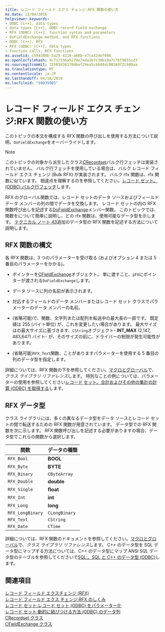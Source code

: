 ```yaml
---
title: レコード フィールド エクス チェンジ:RFX 関数の使い方
ms.date: 11/04/2016
helpviewer_keywords:
- ODBC [C++], data types
- data types [C++], ODBC record field exchange
- RFX (ODBC) [C++], function syntax and parameters
- DoFieldExchange method, and RFX functions
- ODBC [C++], RFX
- RFX (ODBC) [C++], data types
- function calls, RFX functions
ms.assetid: c594300b-5a29-4119-a68b-e7ca32def696
ms.openlocfilehash: dc717336a5279e7eda1b7c39b19a7c76f9055cd3
ms.sourcegitcommit: 72583d30170d6ef29ea5c6848dc00169f2c909aa
ms.translationtype: MT
ms.contentlocale: ja-JP
ms.lasthandoff: 04/18/2019
ms.locfileid: "59035985"
---
```

# <a name="record-field-exchange-using-the-rfx-functions"></a>レコード フィールド エクス チェンジ:RFX 関数の使い方

このトピックの本文を構成する RFX 関数の呼び出しを使用する方法について説明、`DoFieldExchange`をオーバーライドします。

> [!NOTE]
>  このトピックの対象から派生したクラス[CRecordset](../../mfc/reference/crecordset-class.md)バルク行フェッチは実装されていません。 バルク行フェッチを使用している場合は、バルク レコード フィールド エクス チェンジ (Bulk RFX) が実装されます。 バルク rfx 関数は、rfx 関数に似ています。 相違点を理解するのを参照してください。[レコード セット。(ODBC) バルク行フェッチ](../../data/odbc/recordset-fetching-records-in-bulk-odbc.md)します。

RFX のグローバル関数では、レコード セットのデータ ソースおよびフィールド データ メンバーの列の間でデータを交換します。 レコード セットの内の RFX 関数呼び出しを記述する[DoFieldExchange](../../mfc/reference/crecordset-class.md#dofieldexchange)メンバー関数。 このトピックでは、関数をについて簡単に説明し、どの rfx 関数は、使用可能なデータ型を示します。 [テクニカル ノート 43](../../mfc/tn043-rfx-routines.md)追加のデータ型の RFX 関数を記述する方法について説明します。

##  <a name="_core_rfx_function_syntax"></a> RFX 関数の構文

各 RFX 関数は、3 つのパラメーターを受け取る (およびオプション 4 または 5 番目のパラメーターをかかる)。

- ポインターを[CFieldExchange](../../mfc/reference/cfieldexchange-class.md)オブジェクト。 単に渡すこと、`pFX`にポインターが渡される`DoFieldExchange`します。

- データ ソースに列の名前が表示されます。

- 対応するフィールドのデータ メンバーまたはレコード セット クラスでパラメーターのデータ メンバーの名前。

- (省略可能)で、関数、文字列または配列を転送中の最大長の一部です。 既定値は 255 (バイト単位) が、これを変更したい場合があります。 最大サイズはの最大サイズに基づきます、`CString`オブジェクト- **INT_MAX** (2,147, 483,647) バイト- が、そのサイズの前に、ドライバーの制限が発生可能性があります。

- (省略可能)`RFX_Text`関数、ことがありますパラメーターを使用する 5 番目の列のデータ型を指定します。

詳細については、RFX 関数の下を参照してください。[マクロとグローバル](../../mfc/reference/mfc-macros-and-globals.md)で、*クラス ライブラリ リファレンス*します。 特別なことの例については、パラメーターの使用を参照してください[レコード セット。合計およびその他の集計の計算 (ODBC) を取得する](../../data/odbc/recordset-obtaining-sums-and-other-aggregate-results-odbc.md)します。

##  <a name="_core_rfx_data_types"></a> RFX データ型

クラス ライブラリには、多くの異なるデータ型をデータ ソースとレコード セットの間で転送するための RFX 関数が用意されています。 データ型での RFX 関数を次に示します。 RFX 関数呼び出しを記述する必要がありますの場合、データ型でこれらの関数から選択します。

|関数|データの種類|
|--------------|---------------|
|`RFX_Bool`|**BOOL**|
|`RFX_Byte`|**BYTE**|
|`RFX_Binary`|`CByteArray`|
|`RFX_Double`|**double**|
|`RFX_Single`|**float**|
|`RFX_Int`|**int**|
|`RFX_Long`|**long**|
|`RFX_LongBinary`|`CLongBinary`|
|`RFX_Text`|`CString`|
|`RFX_Date`|`CTime`|


詳細については、RFX 関数のドキュメントを参照してください。[マクロとグローバル](../../mfc/reference/mfc-macros-and-globals.md)で、*クラス ライブラリ リファレンス*します。 C++ のデータ型を SQL データ型にマップする方法については、C++ のデータ型にマップ ANSI SQL データ型のテーブルを参照してくださいで[SQL:。SQL と C++ のデータ型 (ODBC)](../../data/odbc/sql-sql-and-cpp-data-types-odbc.md)します。

## <a name="see-also"></a>関連項目

[レコード フィールド エクスチェンジ (RFX)](../../data/odbc/record-field-exchange-rfx.md)<br/>
[レコード フィールド エクス チェンジ:RFX のしくみ](../../data/odbc/record-field-exchange-how-rfx-works.md)<br/>
[レコード セット:レコード セット (ODBC) をパラメーター化](../../data/odbc/recordset-parameterizing-a-recordset-odbc.md)<br/>
[レコード セット:動的に結びつける方法 (ODBC) のデータ列](../../data/odbc/recordset-dynamically-binding-data-columns-odbc.md)<br/>
[CRecordset クラス](../../mfc/reference/crecordset-class.md)<br/>
[CFieldExchange クラス](../../mfc/reference/cfieldexchange-class.md)